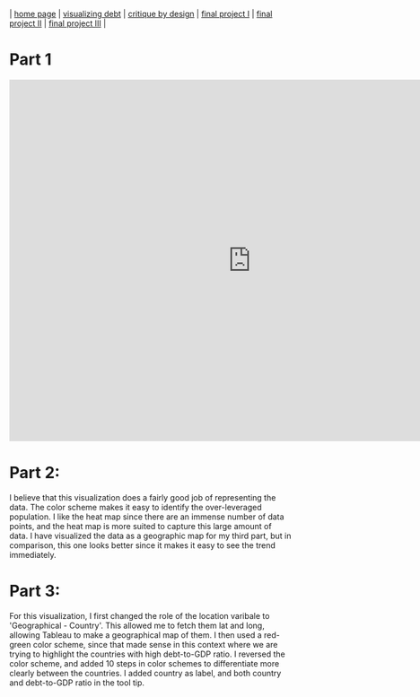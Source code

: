 | [home page](https://cmustudent.github.io/tswd-portfolio-templates/) | [visualizing debt](visualizing-government-debt.md) | [critique by design](critique-by-design) | [final project I](final-project-part-one) | [final project II](final-project-part-two) | [final project III](final-project-part-three) |

# Part 1
<iframe src="https://data.oecd.org/chart/7fa5" width="860" height="645" style="border: 0" mozallowfullscreen="true" webkitallowfullscreen="true" allowfullscreen="true"><a href="https://data.oecd.org/chart/7fa5" target="_blank">OECD Chart: General government debt, Total, % of GDP, Annual, 2022</a></iframe>

# Part 2: 

<script type='text/javascript'>
  var divElement = document.getElementById('viz1699412131844');
  var vizElement = divElement.getElementsByTagName('object')[0];
  vizElement.style.width='100%';
  vizElement.style.height=(divElement.offsetWidth*0.75)+'px';
  var scriptElement = document.createElement('script');
  scriptElement.src = 'https://public.tableau.com/javascripts/api/viz_v1.js';
  vizElement.parentNode.insertBefore(scriptElement, vizElement);
</script>

I believe that this visualization does a fairly good job of representing the data. The color scheme makes it easy to identify the over-leveraged population. I like the heat map since there are an immense number of data points, and the heat map is more suited to capture this large amount of data. I have visualized the data as a geographic map for my third part, but in comparison, this one looks better since it makes it easy to see the trend immediately. 

# Part 3:

<script type='text/javascript'>                    
var divElement = document.getElementById('viz1699415573748');                    
var vizElement = divElement.getElementsByTagName('object')[0];                    
vizElement.style.width='100%';
vizElement.style.height=(divElement.offsetWidth*0.75)+'px';                    
var scriptElement = document.createElement('script');                    
scriptElement.src = 'https://public.tableau.com/javascripts/api/viz_v1.js';
vizElement.parentNode.insertBefore(scriptElement, vizElement);
</script>

For this visualization, I first changed the role of the location varibale to 'Geographical - Country'. This allowed me to fetch them lat and long, allowing Tableau to make a geographical map of them. I then used a red-green color scheme, since that made sense in this context where we are trying to highlight the countries with high debt-to-GDP ratio. I reversed the color scheme, and added 10 steps  in color schemes to differentiate more clearly between the countries. I added country as label, and both country and debt-to-GDP ratio in the tool tip.
